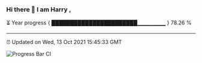 ### Hi there 👋 I am Harry , 

⏳ Year progress { ███████████████████████▁▁▁▁▁▁▁ } 78.26 %

---

⏰ Updated on Wed, 13 Oct 2021 15:45:33 GMT

![Progress Bar CI](https://github.com/duykhang68/duykhang68/workflows/Progress%20Bar%20CI/badge.svg)
